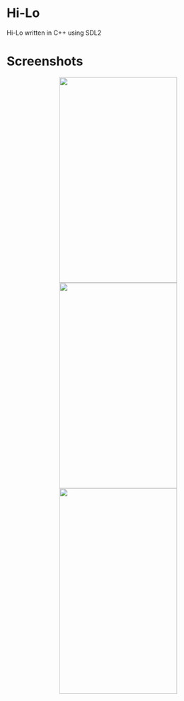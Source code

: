 # Hi-Lo
Hi-Lo written in C++ using SDL2

# Screenshots
<p align="center">
  <img width="266" height="464" src="https://github.com/djanko1337/Hi-Lo/blob/master/Screenshots/hilo-ss-1.png">
  <img width="266" height="464" src="https://github.com/djanko1337/Hi-Lo/blob/master/Screenshots/hilo-ss-2.png">
  <img width="266" height="464" src="https://github.com/djanko1337/Hi-Lo/blob/master/Screenshots/hilo-ss-3.png">
</p>
